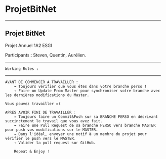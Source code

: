 # ProjetBitNet

-------------
Projet BitNet
-------------


Projet Annuel 1A2 ESGI

Participants : Steven, Quentin, Aurélien.

----------------------
    Working Rules :
---------------------
    AVANT DE COMMENCER A TRAVAILLER :
        → Toujours vérifier que vous êtes dans votre branche perso !
        → Faire un Update From Master pour synchroniser votre branche avec les dernières modifications du Master.

    Vous pouvez travailler =)

    APRES AVOIR FINI DE TRAVAILLER :
        → Toujours faire un Commit&Push sur sa BRANCHE PERSO en décrivant succinctement le travail que vous avez fait.
        → Faire une Pull Request de sa branche PERSO vers branche MASTER pour push vos modifications sur le MASTER.
        → Dans l'idéal, envoyer une notif à un membre du projet pour vérifier le push vers le MASTER.
        → Valider la pull request sur GitHub.

        Repeat & Enjoy ! 
